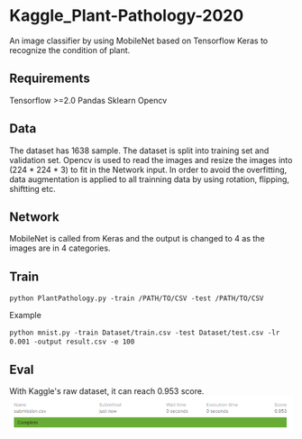 # Kaggle_Plant-Pathology-2020
An image classifier by using MobileNet based on Tensorflow Keras to recognize the condition of plant.




## Requirements
Tensorflow >=2.0
Pandas
Sklearn
Opencv

## Data       
The dataset has 1638 sample. The dataset is split into training set and validation set. Opencv is used to read the images and resize the images into (224 * 224 * 3) to fit in the Network input. In order to avoid the overfitting, data augmentation is applied to all trainning data by using rotation, flipping, shiftting etc.

## Network
MobileNet is called from Keras and the output is changed to 4 as the images are in 4 categories. 

## Train
```
python PlantPathology.py -train /PATH/TO/CSV -test /PATH/TO/CSV
```             
Example
```
python mnist.py -train Dataset/train.csv -test Dataset/test.csv -lr 0.001 -output result.csv -e 100
```



## Eval
With Kaggle's raw dataset, it can reach 0.953 score.
![Image](https://github.com/Yunying-Chen/Kaggle_Plant-Pathology-2020/blob/master/IMG/score.png)
